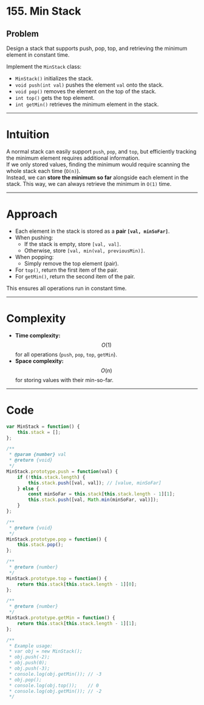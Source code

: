 # 155. Min Stack

## Problem
Design a stack that supports push, pop, top, and retrieving the minimum element in constant time.

Implement the `MinStack` class:
- `MinStack()` initializes the stack.
- `void push(int val)` pushes the element `val` onto the stack.
- `void pop()` removes the element on the top of the stack.
- `int top()` gets the top element.
- `int getMin()` retrieves the minimum element in the stack.

---

# Intuition
A normal stack can easily support `push`, `pop`, and `top`, but efficiently tracking the minimum element requires additional information.  
If we only stored values, finding the minimum would require scanning the whole stack each time (`O(n)`).  
Instead, we can **store the minimum so far** alongside each element in the stack. This way, we can always retrieve the minimum in `O(1)` time.

---

# Approach
- Each element in the stack is stored as a **pair `[val, minSoFar]`**.  
- When pushing:
  - If the stack is empty, store `[val, val]`.  
  - Otherwise, store `[val, min(val, previousMin)]`.  
- When popping:
  - Simply remove the top element (pair).  
- For `top()`, return the first item of the pair.  
- For `getMin()`, return the second item of the pair.  

This ensures all operations run in constant time.

---

# Complexity
- **Time complexity:**  
  $$O(1)$$ for all operations (`push`, `pop`, `top`, `getMin`).  
- **Space complexity:**  
  $$O(n)$$ for storing values with their min-so-far.  

---

# Code
```javascript
var MinStack = function() {
    this.stack = [];
};

/** 
 * @param {number} val
 * @return {void}
 */
MinStack.prototype.push = function(val) {
    if (!this.stack.length) {
        this.stack.push([val, val]); // [value, minSoFar]
    } else {
        const minSoFar = this.stack[this.stack.length - 1][1];
        this.stack.push([val, Math.min(minSoFar, val)]);
    }
};

/**
 * @return {void}
 */
MinStack.prototype.pop = function() {
    this.stack.pop();
};

/**
 * @return {number}
 */
MinStack.prototype.top = function() {
    return this.stack[this.stack.length - 1][0];
};

/**
 * @return {number}
 */
MinStack.prototype.getMin = function() {
    return this.stack[this.stack.length - 1][1];
};

/** 
 * Example usage:
 * var obj = new MinStack();
 * obj.push(-2);
 * obj.push(0);
 * obj.push(-3);
 * console.log(obj.getMin()); // -3
 * obj.pop();
 * console.log(obj.top());    // 0
 * console.log(obj.getMin()); // -2
 */

